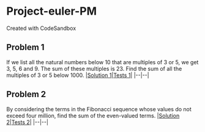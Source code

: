 # Project-euler-PM
Created with CodeSandbox

## Problem 1
If we list all the natural numbers below 10 that are multiples of 3 or 5, we get 3, 5, 6 and 9. The sum of these multiples is 23.
Find the sum of all the multiples of 3 or 5 below 1000.
|[Solution 1](./src/multiple.js)|[Tests 1](./src/__test__/multiple.test.js)|
|--|--|

## Problem 2
By considering the terms in the Fibonacci sequence whose values do not exceed four million, find the sum of the even-valued terms.
|[Solution 2](./src/even-fibonacci.js)|[Tests 2](./src/__test__/even-fibonacci.test.js)|
|--|--|
